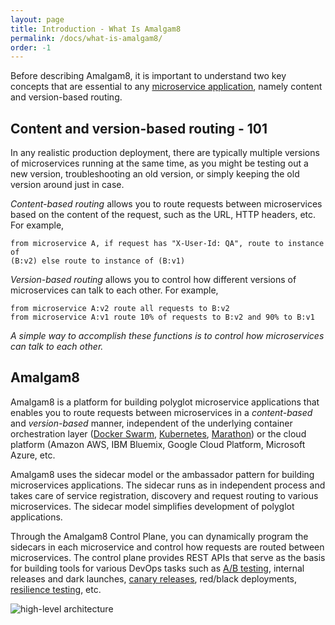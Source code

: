 ```yaml
---
layout: page
title: Introduction - What Is Amalgam8
permalink: /docs/what-is-amalgam8/
order: -1
---
```


Before describing Amalgam8, it is important to understand two key concepts
that are essential to any
[microservice application](http://martinfowler.com/articles/microservices.html),
namely content and version-based routing.

## Content and version-based routing - 101

In any realistic production deployment, there are typically multiple
versions of microservices running at the same time, as you might be testing
out a new version, troubleshooting an old version, or simply keeping the
old version around just in case.

*Content-based routing* allows you to route requests between microservices
based on the content of the request, such as the URL, HTTP headers,
etc. For example,

```
from microservice A, if request has "X-User-Id: QA", route to instance of
(B:v2) else route to instance of (B:v1)
```

*Version-based routing* allows you to control how different versions of
microservices can talk to each other. For example,

```
from microservice A:v2 route all requests to B:v2
from microservice A:v1 route 10% of requests to B:v2 and 90% to B:v1
```

*A simple way to accomplish these functions is to control how
microservices can talk to each other.*

## Amalgam8

Amalgam8 is a platform for building polyglot microservice applications that
enables you to route requests between microservices in a *content-based*
and *version-based* manner, independent of the underlying container
orchestration layer
([Docker Swarm](https://www.docker.com/products/docker-swarm),
[Kubernetes](https://kubernetes.io),
[Marathon](https://mesosphere.github.io/marathon/)) or the cloud platform
(Amazon AWS, IBM Bluemix, Google Cloud Platform, Microsoft Azure, etc.

Amalgam8 uses the sidecar model or the ambassador pattern for building
microservices applications. The sidecar runs as in independent process and
takes care of service registration, discovery and request routing to
various microservices. The sidecar model simplifies development of polyglot
applications.

Through the Amalgam8 Control Plane, you can dynamically program the
sidecars in each microservice and control how requests are routed between
microservices. The control plane provides REST APIs that serve as the basis
for building tools for various DevOps tasks such as
[A/B testing](https://www.optimizely.com/ab-testing/), internal releases
and dark launches,
[canary releases](http://martinfowler.com/bliki/CanaryRelease.html),
red/black deployments,
[resilience testing](https://developer.ibm.com/open/2016/06/06/systematically-resilience-testing-of-microservices-with-gremlin/),
etc.

![high-level architecture](/docs/figures/amalgam8-architecture.svg)
